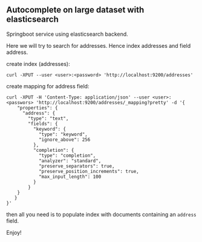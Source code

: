 Autocomplete on large dataset with elasticsearch
--
Springboot service using elasticsearch backend.

Here we will try to search for addresses. Hence index addresses and field address.

create index (addresses):
```
curl -XPUT --user <user>:<password> 'http://localhost:9200/addresses'
```

create mapping for address field:
```
curl -XPUT -H 'Content-Type: application/json' --user <user>:<passwors> 'http://localhost:9200/addresses/_mapping?pretty' -d '{
    "properties": {
      "address": {
        "type": "text",
        "fields": {
          "keyword": {
            "type": "keyword",
            "ignore_above": 256
          },
          "completion": {
            "type": "completion",
            "analyzer": "standard",
            "preserve_separators": true,
            "preserve_position_increments": true,
            "max_input_length": 100
          }
        }
    }   
   }
}'

```

then all you need is to populate index with documents containing an `address` field.

Enjoy!

